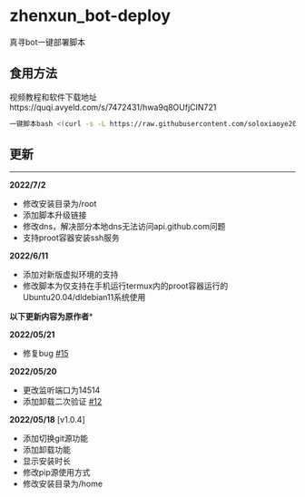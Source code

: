 # zhenxun_bot-deploy
 真寻bot一键部署脚本
## 食用方法
视频教程和软件下载地址https://quqi.avyeld.com/s/7472431/hwa9q8OUfjCIN721

```bash
一键脚本bash <(curl -s -L https://raw.githubusercontent.com/soloxiaoye2022/zhenxun_bot-deploy/main/install.sh)
```
## 更新

****


**2022/7/2**

* 修改安装目录为/root 
* 添加脚本升级链接
* 修改dns，解决部分本地dns无法访问api.github.com问题
* 支持proot容器安装ssh服务

**2022/6/11**

* 添加对新版虚拟环境的支持
* 修改脚本为仅支持在手机运行termux内的proot容器运行的Ubuntu20.04/dldebian11系统使用

****以下更新内容为原作者*****

**2022/05/21**

* 修复bug [#15](https://github.com/zhenxun-org/zhenxun_bot-deploy/issues/15)

**2022/05/20**

* 更改监听端口为14514
* 添加卸载二次验证 [#12](https://github.com/zhenxun-org/zhenxun_bot-deploy/issues/12)

**2022/05/18** [v1.0.4]

* 添加切换git源功能
* 添加卸载功能
* 显示安装时长
* 修改pip源使用方式
* 修改安装目录为/home
